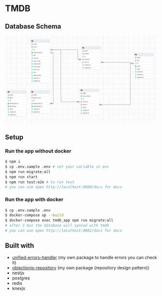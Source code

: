 # TMDB
## Database Schema
<img src='./database-schema.png'/> 

## Setup
### Run the app without docker

```bash
$ npm i
$ cp .env.sample .env # set your variable in env
$ npm run migrate:all
$ npm run start
$ npm run test:e2e # to run test
# you can use open http://localhost:9000/docs for docs
```
### Run the app with docker

```bash
$ cp .env.sample .env
$ docker-compose up --build
$ docker-compose exec tmdb_app npm run migrate:all
# after 3 min the database will synced with tmdb
# you can use open http://localhost:9002/docs for docs
```
## Built with
* [unified-errors-handler](https://github.com/AhmedAdelFahim/unified-errors-handler) (my own package to handle errors you can check it)
* [objectionjs-repository](https://github.com/AhmedAdelFahim/objectionjs-repository) (my own package (repository design pattern))
* nestjs
* postgres
* redis
* knexjs